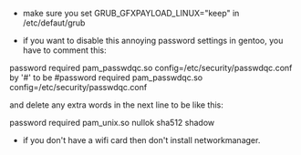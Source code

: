 * make sure you set GRUB_GFXPAYLOAD_LINUX="keep" in /etc/defaut/grub


* if you want to disable this annoying password settings in gentoo, you have to comment this:

password	required	pam_passwdqc.so config=/etc/security/passwdqc.conf by '#' to be 
#password	required	pam_passwdqc.so config=/etc/security/passwdqc.conf

and delete any extra words in the next line to be like this:

password	required	pam_unix.so nullok sha512 shadow


* if you don't have a wifi card then don't install networkmanager.

